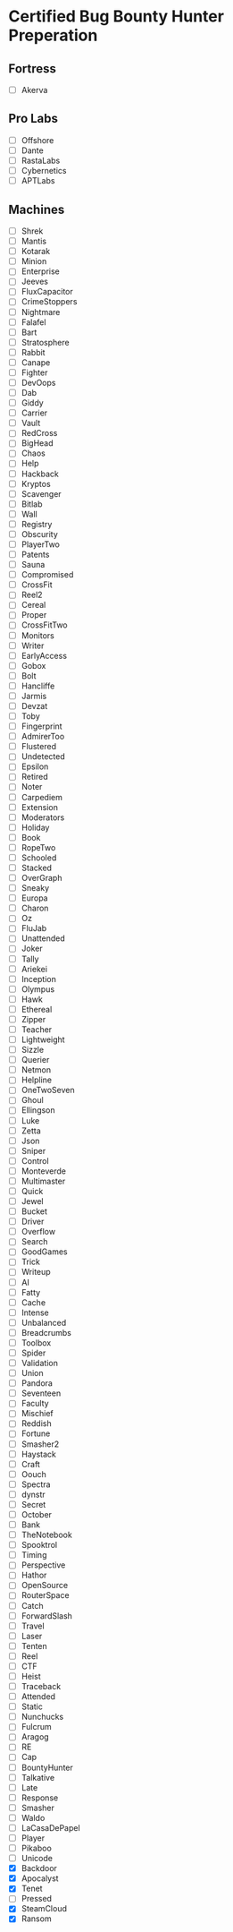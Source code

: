 # Certified Bug Bounty Hunter Preperation

## Fortress

- [ ] Akerva

## Pro Labs

- [ ] Offshore
- [ ] Dante
- [ ] RastaLabs
- [ ] Cybernetics
- [ ] APTLabs

## Machines

- [ ] Shrek
- [ ] Mantis
- [ ] Kotarak
- [ ] Minion
- [ ] Enterprise
- [ ] Jeeves
- [ ] FluxCapacitor
- [ ] CrimeStoppers
- [ ] Nightmare
- [ ] Falafel
- [ ] Bart
- [ ] Stratosphere
- [ ] Rabbit
- [ ] Canape
- [ ] Fighter
- [ ] DevOops
- [ ] Dab
- [ ] Giddy
- [ ] Carrier
- [ ] Vault
- [ ] RedCross
- [ ] BigHead
- [ ] Chaos
- [ ] Help
- [ ] Hackback
- [ ] Kryptos
- [ ] Scavenger
- [ ] Bitlab
- [ ] Wall
- [ ] Registry
- [ ] Obscurity
- [ ] PlayerTwo
- [ ] Patents
- [ ] Sauna
- [ ] Compromised
- [ ] CrossFit
- [ ] Reel2
- [ ] Cereal
- [ ] Proper
- [ ] CrossFitTwo
- [ ] Monitors
- [ ] Writer
- [ ] EarlyAccess
- [ ] Gobox
- [ ] Bolt
- [ ] Hancliffe
- [ ] Jarmis
- [ ] Devzat
- [ ] Toby
- [ ] Fingerprint
- [ ] AdmirerToo
- [ ] Flustered
- [ ] Undetected
- [ ] Epsilon
- [ ] Retired
- [ ] Noter
- [ ] Carpediem
- [ ] Extension
- [ ] Moderators
- [ ] Holiday
- [ ] Book
- [ ] RopeTwo
- [ ] Schooled
- [ ] Stacked
- [ ] OverGraph
- [ ] Sneaky
- [ ] Europa
- [ ] Charon
- [ ] Oz
- [ ] FluJab
- [ ] Unattended
- [ ] Joker
- [ ] Tally
- [ ] Ariekei
- [ ] Inception
- [ ] Olympus
- [ ] Hawk
- [ ] Ethereal
- [ ] Zipper
- [ ] Teacher
- [ ] Lightweight
- [ ] Sizzle
- [ ] Querier
- [ ] Netmon
- [ ] Helpline
- [ ] OneTwoSeven
- [ ] Ghoul
- [ ] Ellingson
- [ ] Luke
- [ ] Zetta
- [ ] Json
- [ ] Sniper
- [ ] Control
- [ ] Monteverde
- [ ] Multimaster
- [ ] Quick
- [ ] Jewel
- [ ] Bucket
- [ ] Driver
- [ ] Overflow
- [ ] Search
- [ ] GoodGames
- [ ] Trick
- [ ] Writeup
- [ ] AI
- [ ] Fatty
- [ ] Cache
- [ ] Intense
- [ ] Unbalanced
- [ ] Breadcrumbs
- [ ] Toolbox
- [ ] Spider
- [ ] Validation
- [ ] Union
- [ ] Pandora
- [ ] Seventeen
- [ ] Faculty
- [ ] Mischief
- [ ] Reddish
- [ ] Fortune
- [ ] Smasher2
- [ ] Haystack
- [ ] Craft
- [ ] Oouch
- [ ] Spectra
- [ ] dynstr
- [ ] Secret
- [ ] October
- [ ] Bank
- [ ] TheNotebook
- [ ] Spooktrol
- [ ] Timing
- [ ] Perspective
- [ ] Hathor
- [ ] OpenSource
- [ ] RouterSpace
- [ ] Catch
- [ ] ForwardSlash
- [ ] Travel
- [ ] Laser
- [ ] Tenten
- [ ] Reel
- [ ] CTF
- [ ] Heist
- [ ] Traceback
- [ ] Attended
- [ ] Static
- [ ] Nunchucks
- [ ] Fulcrum
- [ ] Aragog
- [ ] RE
- [ ] Cap
- [ ] BountyHunter
- [ ] Talkative
- [ ] Late
- [ ] Response
- [ ] Smasher
- [ ] Waldo
- [ ] LaCasaDePapel
- [ ] Player
- [ ] Pikaboo
- [ ] Unicode
- [x] Backdoor
- [x] Apocalyst
- [x] Tenet
- [ ] Pressed
- [x] SteamCloud
- [x] Ransom
